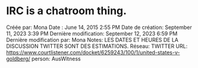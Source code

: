 # IRC is a chatroom thing.

Créée par: Mona
Date : June 14, 2015 2:55 PM
Date de création: September 11, 2023 3:39 PM
Dernière modification: September 12, 2023 6:59 PM
Dernière modification par: Mona
Notes: LES DATES ET HEURES DE LA DISCUSSION TWITTER SONT DES ESTIMATIONS.
Réseau: TWITTER
URL: https://www.courtlistener.com/docket/6259243/100/1/united-states-v-goldberg/
person: AusWitness